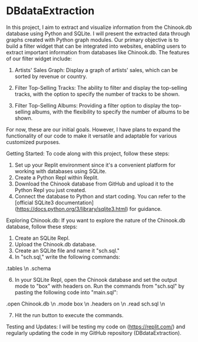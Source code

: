 # DBdataExtraction
In this project, I aim to extract and visualize information from the Chinook.db database using Python and SQLite. I will present the extracted data through graphs created with Python graph modules. Our primary objective is to build a filter widget that can be integrated into websites, enabling users to extract important information from databases like Chinook.db. The features of our filter widget include:

1) Artists' Sales Graph: Display a graph of artists' sales, which can be sorted by revenue or country.

2) Filter Top-Selling Tracks: The ability to filter and display the top-selling tracks, with the option to specify the number of tracks to be shown.

3) Filter Top-Selling Albums: Providing a filter option to display the top-selling albums, with the flexibility to specify the number of albums to be shown.

For now, these are our initial goals. However, I have plans to expand the functionality of our code to make it versatile and adaptable for various customized purposes.

Getting Started:
To code along with this project, follow these steps:
1. Set up your Replit environment since it's a convenient platform for working with databases using SQLite.
2. Create a Python Repl within Replit.
3. Download the Chinook database from GitHub and upload it to the Python Repl you just created.
4. Connect the database to Python and start coding. You can refer to the [official SQLite3 documentation] (https://docs.python.org/3/library/sqlite3.html) for guidance.

Exploring Chinook.db:
If you want to explore the nature of the Chinook.db database, follow these steps:
1. Create an SQLite Repl.
2. Upload the Chinook.db database.
3. Create an SQLite file and name it "sch.sql."
4. In "sch.sql," write the following commands:

.tables \n
.schema

6. In your SQLite Repl, open the Chinook database and set the output mode to "box" with headers on. Run the commands from "sch.sql" by pasting the following code into "main.sql":

.open Chinook.db \n
.mode box \n
.headers on \n
.read sch.sql \n

7. Hit the run button to execute the commands.

Testing and Updates:
I will be testing my code on (https://replit.com/) and regularly updating the code in my GitHub repository (DBdataExtraction). 
